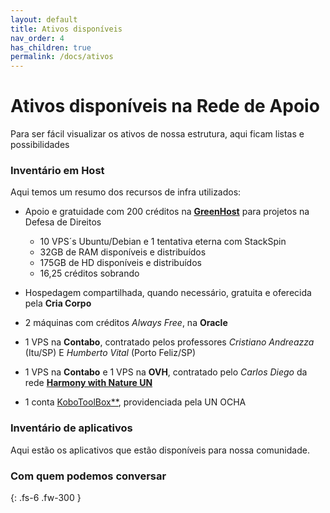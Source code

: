 ```yaml
---
layout: default
title: Ativos disponíveis
nav_order: 4
has_children: true
permalink: /docs/ativos
---
```


# Ativos disponíveis na Rede de Apoio

Para ser fácil visualizar os ativos de nossa estrutura, aqui ficam listas e possibilidades

### Inventário em Host
Aqui temos um resumo dos recursos de infra utilizados:

- Apoio e gratuidade com 200 créditos na <a href="https://greenhost.com" target="_blank">**GreenHost**</a> para projetos na Defesa de Direitos
    - 10 VPS´s Ubuntu/Debian e 1 tentativa eterna com StackSpin
    - 32GB de RAM disponíveis e distribuídos
    - 175GB de HD disponíveis e distribuídos
    - 16,25 créditos sobrando

- Hospedagem compartilhada, quando necessário, gratuita e oferecida pela **Cria Corpo**

- 2 máquinas com créditos *Always Free*, na **Oracle**

- 1 VPS na **Contabo**, contratado pelos professores *Cristiano Andreazza* (Itu/SP) E *Humberto Vital* (Porto Feliz/SP)

- 1 VPS na **Contabo** e 1 VPS na **OVH**, contratado pelo *Carlos Diego* da rede <a href="https://nas.aguas.ml/cdiego-hwn" target="_blank">**Harmony with Nature UN**</a>

- 1 conta <a href="https://kobotoolbox.org" target="_blank">KoboToolBox**</a>, providenciada pela UN OCHA




### Inventário de aplicativos
Aqui estão os aplicativos que estão disponíveis para nossa comunidade.



### Com quem podemos conversar
{: .fs-6 .fw-300 }